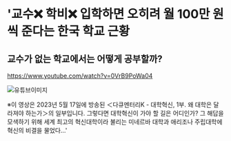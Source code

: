

# '교수❌ 학비❌ 입학하면 오히려 월 100만 원씩 준다는 한국 학교 근황 
## 교수가 없는 학교에서는 어떻게 공부할까? 

https://www.youtube.com/watch?v=0VrB9PoWa04

![유튜브이미지](https://img.youtube.com/vi/0VrB9PoWa04/maxresdefault.jpg)

※이 영상은 2023년 5월 17일에 방송된 ＜다큐멘터리K - 대학혁신, 1부. 왜 대학은 달라져야 하는가＞의 일부입니다. 그렇다면 대학혁신이 가야 할 길은 어디인가? 그 해답을 모색하기 위해 세계 최고의 혁신대학이라 불리는 미네르바 대학과 애리조나 주립대학에 혁신의 비결을 물었다…'
